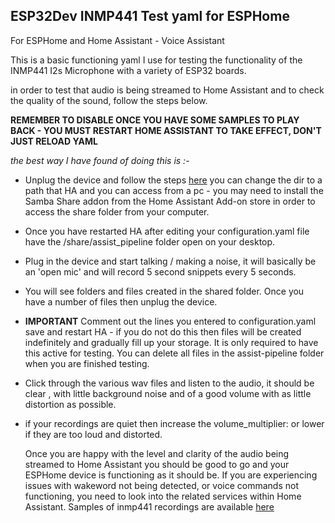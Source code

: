 ## ESP32Dev INMP441 Test yaml for ESPHome 
For ESPHome and Home Assistant - Voice Assistant

This is a basic functioning yaml I use for testing the functionality of the INMP441 I2s Microphone with a variety of ESP32 boards.

in order to test that audio is being streamed to Home Assistant and to check the quality of the sound, follow the steps below.

**REMEMBER TO DISABLE ONCE YOU HAVE SOME SAMPLES TO PLAY BACK - YOU MUST RESTART HOME ASSISTANT TO TAKE EFFECT, DON'T JUST RELOAD YAML** 

*the best way I have found of doing this is :-*

- Unplug the device and follow the steps [here](https://www.home-assistant.io/voice_control/troubleshooting/#to-tweak-the-assist-audio-configuration-for-your-device) you can change the dir to a path that HA and you can access from a pc - you may need to install the Samba Share addon from the Home Assistant Add-on store in order to access the share folder from your computer.
- Once you have restarted HA after editing your configuration.yaml file have the /share/assist_pipeline folder open on your desktop.
- Plug in the device and start talking / making a noise, it will basically be an 'open mic' and will record 5 second snippets every 5 seconds.
- You will see folders and files created in the shared folder. Once you have a number of files then unplug the device.
- **IMPORTANT** Comment out the lines you entered to configuration.yaml  save and restart HA - if you do not do this then files will be created indefinitely and gradually fill up your storage. It is only required to have this active for testing. You can delete all files in the assist-pipeline folder when you are finished testing.
- Click through the various wav files and listen to the audio, it should be clear , with little background noise and of a good volume with as little distortion as possible.
- if your recordings are quiet then increase the volume_multiplier: or lower if they are too loud and distorted.

  Once you are happy with the level and clarity of the audio being streamed to Home Assistant you should be good to go and your ESPHome device is functioning as it should be. If you are experiencing issues with wakeword not being detected, or voice commands not functioning, you need to look into the related services within Home Assistant. 
Samples of inmp441 recordings are available [here](https://github.com/BigBobbas/esphome_firmware/tree/main/inmp441_mic_tests)
